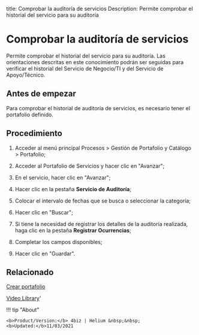 title: Comprobar la auditoría de servicios
Description: Permite comprobar el historial del servicio para su auditoría 
# Comprobar la auditoría de servicios

Permite comprobar el historial del servicio para su auditoría. Las orientaciones descritas en este conocimiento podrán ser seguidas para verificar el historial del Servicio de Negocio/TI y del Servicio de Apoyo/Técnico.

Antes de empezar
----------------

Para comprobar el historial de auditoría de servicios, es necesario tener el
portafolio definido.

Procedimiento
-------------

1.  Acceder al menú principal Procesos \> Gestión de Portafolio y Catálogo \>
    Portafolio;

2.  Acceder al Portafolio de Servicios y hacer clic en "Avanzar";

3.  En el servicio, hacer clic en "Avanzar";

4.  Hacer clic en la pestaña **Servicio de Auditoría**;

5.  Colocar el intervalo de fechas que se busca o seleccionar la categoría;

6.  Hacer clic en "Buscar";

7.  Si tiene la necesidad de registrar los detalles de la auditoría realizada,
    haga clic en la pestaña **Registrar Ocurrencias**;

8.  Completar los campos disponibles;

9.  Hacer clic en "Guardar".

Relacionado
---------------

[Crear portafolio](/es-es/4biz-helium/processes/portfolio-and-catalog/use/create-the-portfolio.html)

<i class='fa fa-youtube-play  fa-2x' style='color:#97ce17;vertical-align: middle;'> </i> [Video Library](https://www.youtube.com/playlist?list=PLB5qK2uzf2RNtQcs0TnUp_O20VqF2A9yL)'

!!! tip "About"

    <b>Product/Version:</b> 4biz | Helium &nbsp;&nbsp;
    <b>Updated:</b>11/03/2021
